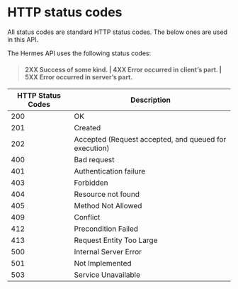 # HTTP status codes

<aside class="notice">
All status codes are standard HTTP status codes. The below ones are used in this API.
</aside>

The Hermes API uses the following status codes:

> #### 2XX  Success of some kind. | 4XX  Error occurred in client’s part. | 5XX  Error occurred in server’s part.




HTTP Status Codes | Description
---------- | -------
200 | OK 
201 | Created 
202 | Accepted (Request accepted, and queued for execution) 
400 | Bad request 
401 | Authentication failure 
403 | Forbidden 
404 | Resource not found 
405 | Method Not Allowed 
409 | Conflict 
412 | Precondition Failed 
413 | Request Entity Too Large 
500 | Internal Server Error 
501 | Not Implemented 
503 | Service Unavailable